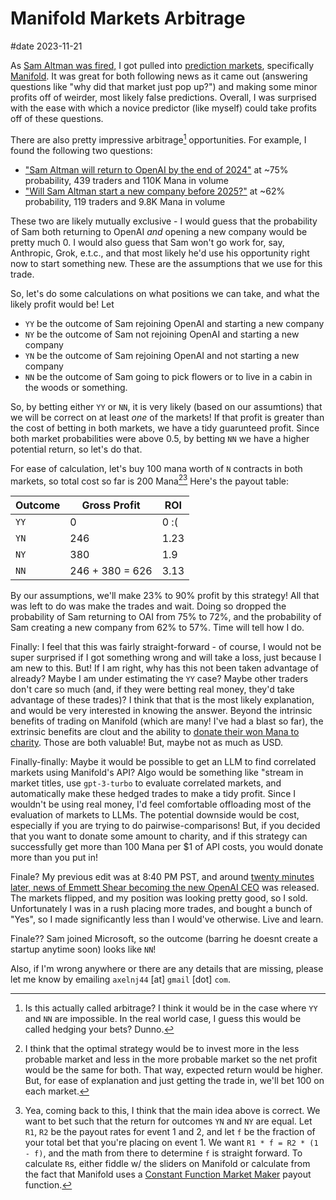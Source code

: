 # Manifold Markets Arbitrage
#date 2023-11-21

As [Sam Altman was fired,](https://openai.com/blog/openai-announces-leadership-transition) I got pulled into [prediction markets](https://en.wikipedia.org/wiki/Prediction_market), specifically [Manifold](https://manifold.markets/). It was great for both following news as it came out (answering questions like "why did that market just pop up?") and making some minor profits off of weirder, most likely false predictions. Overall, I was surprised with the ease with which a novice predictor (like myself) could take profits off of these questions.

There are also pretty impressive arbitrage[^1] opportunities. For example, I found the following two questions:

- ["Sam Altman will return to OpenAI by the end of 2024"](https://manifold.markets/NealShrestha58d3/sam-altman-will-return-to-openai-by) at ~75% probability, 439 traders and 110K Mana in volume
- ["Will Sam Altman start a new company before 2025?"](https://manifold.markets/Soli/will-sam-altman-start-a-new-company?r=U29saQ) at ~62% probability, 119 traders and 9.8K Mana in volume

These two are likely mutually exclusive - I would guess that the probability of Sam both returning to OpenAI _and_ opening a new company would be pretty much 0. I would also guess that Sam won't go work for, say, Anthropic, Grok, e.t.c., and that most likely he'd use his opportunity right now to start something new. These are the assumptions that we use for this trade.

So, let's do some calculations on what positions we can take, and what the likely profit would be! Let

- `YY` be the outcome of Sam rejoining OpenAI and starting a new company
- `NY` be the outcome of Sam not rejoining OpenAI and starting a new company
- `YN` be the outcome of Sam rejoining OpenAI and not starting a new company
- `NN` be the outcome of Sam going to pick flowers or to live in a cabin in the woods or something.

So, by betting either `YY` or `NN`, it is very likely (based on our assumtions) that we will be correct on at least *one* of the markets! If that profit is greater than the cost of betting in both markets, we have a tidy guarunteed profit. Since both market probabilities were above 0.5, by betting `NN` we have a higher potential return, so let's do that.

For ease of calculation, let's buy 100 mana worth of `N` contracts in both markets, so total cost so far is 200 Mana[^2][^3] Here's the payout table:

| Outcome | Gross Profit | ROI |
| ------- | ------------ | ---------- |
| `YY`    | 0      | 0 :( |
| `YN`    | 246    | 1.23 |
| `NY`    | 380    | 1.9 |
| `NN`    | 246 + 380 = 626 | 3.13 |

By our assumptions, we'll make 23% to 90% profit by this strategy! All that was left to do was make the trades and wait. Doing so dropped the probability of Sam returning to OAI from 75% to 72%, and the probability of Sam creating a new company from 62% to 57%. Time will tell how I do.

Finally: I feel that this was fairly straight-forward - of course, I would not be super surprised if I got something wrong and will take a loss, just because I am new to this. But! If I am right, why has this not been taken advantage of already? Maybe I am under estimating the `YY` case? Maybe other traders don't care so much (and, if they were betting real money, they'd take advantage of these trades)? I think that that is the most likely explanation, and would be very interested in knowing the answer. Beyond the intrinsic benefits of trading on Manifold (which are many! I've had a blast so far), the extrinsic benefits are clout and the ability to [donate their won Mana to charity](https://manifold.markets/charity). Those are both valuable! But, maybe not as much as USD.

Finally-finally: Maybe it would be possible to get an LLM to find correlated markets using Manifold's API? Algo would be something like "stream in market titles, use `gpt-3-turbo` to evaluate correlated markets, and automatically make these hedged trades to make a tidy profit. Since I wouldn't be using real money, I'd feel comfortable offloading most of the evaluation of markets to LLMs. The potential downside would be cost, especially if you are trying to do pairwise-comparisons! But, if you decided that you want to donate some amount to charity, and if this strategy can successfully get more than 100 Mana per $1 of API costs, you would donate more than you put in!

Finale? My previous edit was at 8:40 PM PST, and around [twenty minutes later, news of Emmett Shear becoming the new OpenAI CEO](https://www.theinformation.com/articles/breaking-sam-altman-will-not-return-as-ceo-of-openai) was released. The markets flipped, and my position was looking pretty good, so I sold. Unfortunately I was in a rush placing more trades, and bought a bunch of "Yes", so I made significantly less than I would've otherwise. Live and learn.

Finale?? Sam joined Microsoft, so the outcome (barring he doesnt create a startup anytime soon) looks like `NN`!

Also, if I'm wrong anywhere or there are any details that are missing, please let me know by emailing `axelnj44` [at] `gmail` [dot] `com`.

[^1]: Is this actually called arbitrage? I think it would be in the case where `YY` and `NN` are impossible. In the real world case, I guess this would be called hedging your bets? Dunno.
[^2]: I think that the optimal strategy would be to invest more in the less probable market and less in the more probable market so the net profit would be the same for both. That way, expected return would be higher. But, for ease of explanation and just getting the trade in, we'll bet 100 on each market.
[^3]: Yea, coming back to this, I think that the main idea above is correct. We want to bet such that the return for outcomes `YN` and `NY` are equal. Let `R1`, `R2` be the payout rates for event 1 and 2, and let `f` be the fraction of your total bet that you're placing on event 1. We want `R1 * f = R2 * (1 - f)`, and the math from there to determine `f` is straight forward. To calculate `R`s, either fiddle w/ the sliders on Manifold or calculate from the fact that Manifold uses a [Constant Function Market Maker](https://manifold.markets/kjz/will-manifolds-developers-agree-wit) payout function.
